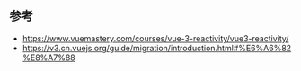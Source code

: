 ## 参考 
- https://www.vuemastery.com/courses/vue-3-reactivity/vue3-reactivity/
- https://v3.cn.vuejs.org/guide/migration/introduction.html#%E6%A6%82%E8%A7%88
